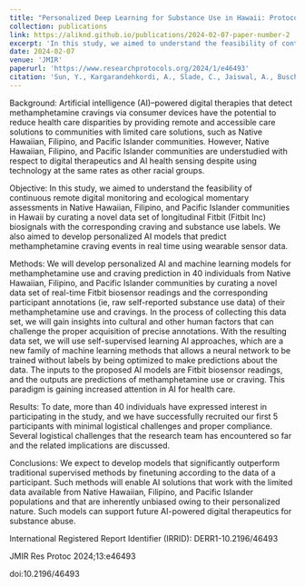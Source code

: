 ```yaml
---
title: "Personalized Deep Learning for Substance Use in Hawaii: Protocol for a Passive Sensing and Ecological Momentary Assessment Study"
collection: publications
link: https://aliknd.github.io/publications/2024-02-07-paper-number-2
excerpt: 'In this study, we aimed to understand the feasibility of continuous remote digital monitoring and ecological momentary assessments in Native Hawaiian, Filipino, and Pacific Islander communities in Hawaii by curating a novel data set of longitudinal Fitbit (Fitbit Inc) biosignals with the corresponding craving and substance use labels. We also aimed to develop personalized AI models that predict methamphetamine craving events in real time using wearable sensor data.'
date: 2024-02-07
venue: 'JMIR'
paperurl: 'https://www.researchprotocols.org/2024/1/e46493'
citation: 'Sun, Y., Kargarandehkordi, A., Slade, C., Jaiswal, A., Busch, G., Guerrero, A., ... & Washington, P. (2024). Personalized Deep Learning for Substance Use in Hawaii: Protocol for a Passive Sensing and Ecological Momentary Assessment Study. JMIR Research Protocols, 13(1), e46493.'
---
```


Background:
Artificial intelligence (AI)–powered digital therapies that detect methamphetamine cravings via consumer devices have the potential to reduce health care disparities by providing remote and accessible care solutions to communities with limited care solutions, such as Native Hawaiian, Filipino, and Pacific Islander communities. However, Native Hawaiian, Filipino, and Pacific Islander communities are understudied with respect to digital therapeutics and AI health sensing despite using technology at the same rates as other racial groups.

Objective:
In this study, we aimed to understand the feasibility of continuous remote digital monitoring and ecological momentary assessments in Native Hawaiian, Filipino, and Pacific Islander communities in Hawaii by curating a novel data set of longitudinal Fitbit (Fitbit Inc) biosignals with the corresponding craving and substance use labels. We also aimed to develop personalized AI models that predict methamphetamine craving events in real time using wearable sensor data.

Methods:
We will develop personalized AI and machine learning models for methamphetamine use and craving prediction in 40 individuals from Native Hawaiian, Filipino, and Pacific Islander communities by curating a novel data set of real-time Fitbit biosensor readings and the corresponding participant annotations (ie, raw self-reported substance use data) of their methamphetamine use and cravings. In the process of collecting this data set, we will gain insights into cultural and other human factors that can challenge the proper acquisition of precise annotations. With the resulting data set, we will use self-supervised learning AI approaches, which are a new family of machine learning methods that allows a neural network to be trained without labels by being optimized to make predictions about the data. The inputs to the proposed AI models are Fitbit biosensor readings, and the outputs are predictions of methamphetamine use or craving. This paradigm is gaining increased attention in AI for health care.

Results:
To date, more than 40 individuals have expressed interest in participating in the study, and we have successfully recruited our first 5 participants with minimal logistical challenges and proper compliance. Several logistical challenges that the research team has encountered so far and the related implications are discussed.

Conclusions:
We expect to develop models that significantly outperform traditional supervised methods by finetuning according to the data of a participant. Such methods will enable AI solutions that work with the limited data available from Native Hawaiian, Filipino, and Pacific Islander populations and that are inherently unbiased owing to their personalized nature. Such models can support future AI-powered digital therapeutics for substance abuse.

International Registered Report Identifier (IRRID):
DERR1-10.2196/46493

JMIR Res Protoc 2024;13:e46493

doi:10.2196/46493
